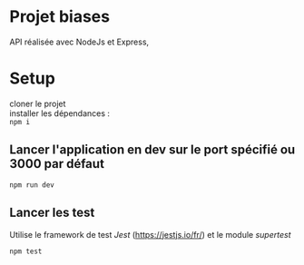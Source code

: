 # Projet biases

API réalisée avec NodeJs et Express,

# Setup

cloner le projet  
installer les dépendances :  
`npm i`

## Lancer l'application en dev sur le port spécifié ou 3000 par défaut

```
npm run dev
```

## Lancer les test

Utilise le framework de test _Jest_ (https://jestjs.io/fr/) et le module _supertest_

```
npm test
```

##
